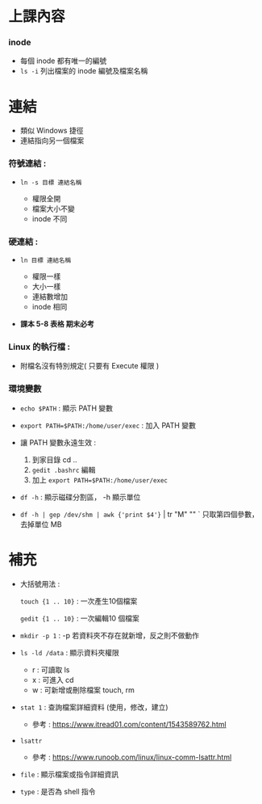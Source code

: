 # 上課內容
### inode

* 每個 inode 都有唯一的編號
* `ls -i` 列出檔案的 inode 編號及檔案名稱

# 連結
* 類似 Windows 捷徑
* 連結指向另一個檔案

### 符號連結 :
* `ln -s 目標 連結名稱` 

  * 權限全開
  * 檔案大小不變
  * inode 不同

### 硬連結 :

* `ln 目標 連結名稱`

  * 權限一樣
  * 大小一樣
  * 連結數增加
  * inode 相同

* **課本 5-8 表格 期末必考**

### Linux 的執行檔 :

* 附檔名沒有特別規定( 只要有 Execute 權限 )

### 環境變數

 * `echo $PATH` : 顯示 PATH 變數
 
 * `export PATH=$PATH:/home/user/exec` : 加入 PATH 變數
 
 * 讓 PATH 變數永遠生效 : 
 
   1. 到家目錄 cd ..
   2. `gedit .bashrc` 編輯
   3. 加上 `export PATH=$PATH:/home/user/exec`

* `df -h` : 顯示磁碟分割區， -h 顯示單位

* `df -h | gep /dev/shm | awk {'print $4'}` | tr "M" "" ` 只取第四個參數，去掉單位 MB

# 補充

* 大括號用法 :

  `touch {1 .. 10}` : 一次產生10個檔案

  `gedit {1 .. 10}` : 一次編輯10 個檔案
  
 * `mkdir -p 1` : -p 若資料夾不存在就新增，反之則不做動作
 
 * `ls -ld /data` : 顯示資料夾權限
   
   * r : 可讀取 ls
   * x : 可進入 cd
   * w : 可新增或刪除檔案 touch, rm
  
 * `stat 1` : 查詢檔案詳細資料 (使用，修改，建立)
  
   * 參考 : https://www.itread01.com/content/1543589762.html
 
 * `lsattr` 
  
   * 參考 : https://www.runoob.com/linux/linux-comm-lsattr.html
 
 
 * `file` : 顯示檔案或指令詳細資訊
 
 * `type` : 是否為 shell 指令
